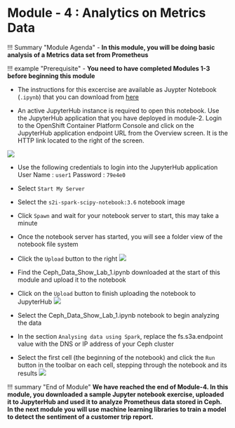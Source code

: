 # Module - 4 : Analytics on Metrics Data

!!! Summary "Module Agenda"
    - **In this module, you will be doing basic analysis of a Metrics data set from Prometheus**

!!! example "Prerequisite"
    - **You need to have completed Modules 1-3 before beginning this module**

- The instructions for this excercise are available as Juypter Notebook (``.ipynb``) that you can download from [here](https://raw.githubusercontent.com/ksingh7/data-show/master/data-show-test-drive/Ceph_Data_Show_Lab_1.ipynb)

- An active JupyterHub instance is required to open this notebook. Use the JupyterHub application that you have deployed in module-2. Login to the OpenShift Container Platform Console and click on the JupyterHub application endpoint URL from the Overview screen.  It is the HTTP link located to the right of the screen.

![](images/jupyterurl.png)

- Use the following credentials to login into the JupyterHub application
User Name : ``user1``
Password  : ``79e4e0``  

- Select ``Start My Server``

- Select the ``s2i-spark-scipy-notebook:3.6`` notebook image

- Click ``Spawn`` and wait for your notebook server to start, this may take a minute

- Once the notebook server has started, you will see a folder view of the notebook file system

- Click the ``Upload`` button to the right ![](images/upload1.png) 

- Find the Ceph_Data_Show_Lab_1.ipynb downloaded at the start of this module and upload it to the notebook

- Click on the ``Upload`` button to finish uploading the notebook to JupyterHub ![](images/upload2.png) 

- Select the Ceph_Data_Show_Lab_1.ipynb notebook to begin analyzing the data

- In the section ``Analysing data using Spark``, replace the fs.s3a.endpoint value with the DNS or IP address of your Ceph cluster

- Select the first cell (the beginning of the notebook) and click the ``Run`` button in the toolbar on each cell, stepping through the notebook and its results  ![](images/run.png)

!!! summary "End of Module"
    **We have reached the end of Module-4. In this module, you downloaded a sample Jupyter notebook exercise, uploaded it to JupyterHub and used it to analyze Prometheus data stored in Ceph. In the next module you will use machine learning libraries to train a model to detect the sentiment of a customer trip report.**